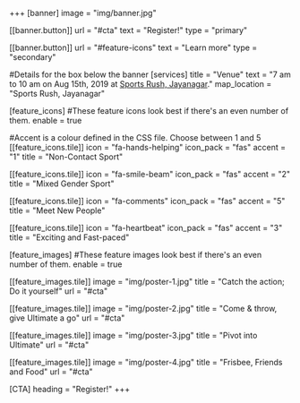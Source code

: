 +++
[banner]
  image = "img/banner.jpg"

  [[banner.button]]
      url = "#cta"
      text = "Register!"
      type = "primary"

  [[banner.button]]
      url = "#feature-icons"
      text = "Learn more"
      type = "secondary"

#Details for the box below the banner
[services]
  title = "Venue"
  text = "7 am to 10 am on Aug 15th, 2019 at [Sports Rush, Jayanagar](https://goo.gl/maps/Ji6Uo3bEh32Q1Dy27)."
  map_location = "Sports Rush, Jayanagar"

[feature_icons]
  #These feature icons look best if there's an even number of them.
  enable = true

  #Accent is a colour defined in the CSS file. Choose between 1 and 5
  [[feature_icons.tile]]
    icon = "fa-hands-helping"
    icon_pack = "fas"
    accent = "1"
    title = "Non-Contact Sport"

  [[feature_icons.tile]]
    icon = "fa-smile-beam"
    icon_pack = "fas"
    accent = "2"
    title = "Mixed Gender Sport"

  [[feature_icons.tile]]
    icon = "fa-comments"
    icon_pack = "fas"
    accent = "5"
    title = "Meet New People"

  [[feature_icons.tile]]
    icon = "fa-heartbeat"
    icon_pack = "fas"
    accent = "3"
    title = "Exciting and Fast-paced"

[feature_images]
#These feature images look best if there's an even number of them.
  enable = true

  [[feature_images.tile]]
    image = "img/poster-1.jpg"
    title = "Catch the action; Do it yourself"
    url = "#cta"

  [[feature_images.tile]]
    image = "img/poster-2.jpg"
    title = "Come & throw, give Ultimate a go"
    url = "#cta"

  [[feature_images.tile]]
    image = "img/poster-3.jpg"
    title = "Pivot into Ultimate"
    url = "#cta"

  [[feature_images.tile]]
    image = "img/poster-4.jpg"
    title = "Frisbee, Friends and Food"
    url = "#cta"

[CTA]
  heading = "Register!"
+++
